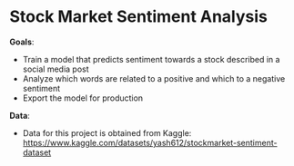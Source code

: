 # Stock Market Sentiment Analysis
**Goals**:
- Train a model that predicts sentiment towards a stock described in a social media post
- Analyze which words are related to a positive and which to a negative sentiment
- Export the model for production

**Data**:
- Data for this project is obtained from Kaggle: https://www.kaggle.com/datasets/yash612/stockmarket-sentiment-dataset
